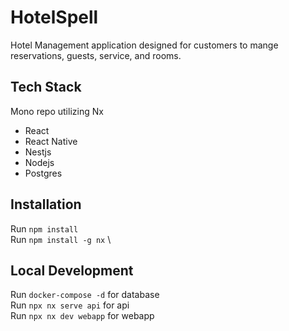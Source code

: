 # HotelSpell

Hotel Management application designed for customers to mange reservations, guests, service, and rooms.

## Tech Stack

Mono repo utilizing Nx

- React
- React Native
- Nestjs
- Nodejs
- Postgres

## Installation

Run `npm install` \
Run `npm install -g nx` \

## Local Development

Run `docker-compose -d` for database \
Run `npx nx serve api` for api \
Run `npx nx dev webapp` for webapp
